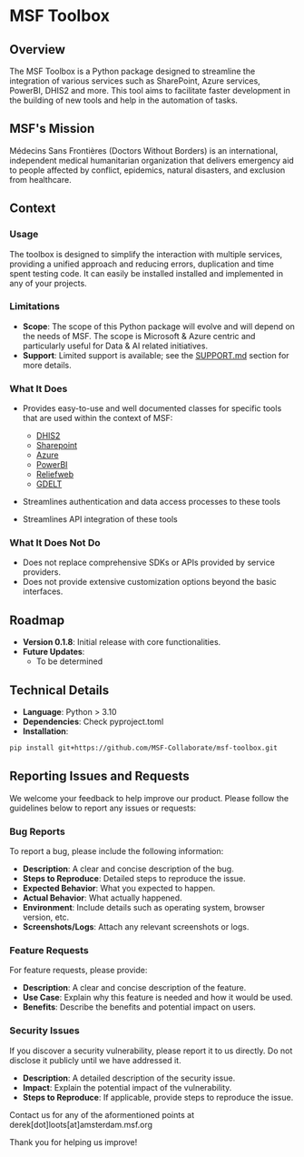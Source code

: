 # MSF Toolbox

## Overview

The MSF Toolbox is a Python package designed to streamline the integration of various services such as SharePoint, Azure services, PowerBI, DHIS2 and more. This tool aims to facilitate faster development in the building of new tools and help in the automation of tasks. 

## MSF's Mission

Médecins Sans Frontières (Doctors Without Borders) is an international, independent medical humanitarian organization that delivers emergency aid to people affected by conflict, epidemics, natural disasters, and exclusion from healthcare.

## Context

### Usage
The toolbox is designed to simplify the interaction with multiple services, providing a unified approach and reducing errors, duplication and time spent testing code. It can easily be installed installed and implemented in any of your projects.

### Limitations
- **Scope**: The scope of this Python package will evolve and will depend on the needs of MSF. The scope is Microsoft & Azure centric and particularly useful for Data & AI related initiatives. 
- **Support**: Limited support is available; see the [SUPPORT.md](SUPPORT.md) section for more details.

### What It Does
- Provides easy-to-use and well documented classes for specific tools that are used within the context of MSF:
    - [DHIS2](https://dhis2.org/)
    - [Sharepoint](https://www.microsoft.com/nl-nl/microsoft-365/sharepoint/collaboration)
    - [Azure](https://azure.microsoft.com/)
    - [PowerBI](https://www.microsoft.com/nl-nl/power-platform/products/power-bi)
    - [Reliefweb](https://reliefweb.int/)
    - [GDELT](https://www.gdeltproject.org/)

- Streamlines authentication and data access processes to these tools
- Streamlines API integration of these tools

### What It Does Not Do
- Does not replace comprehensive SDKs or APIs provided by service providers.
- Does not provide extensive customization options beyond the basic interfaces.

## Roadmap

- **Version 0.1.8**: Initial release with core functionalities.
- **Future Updates**:
  - To be determined

## Technical Details

- **Language**: Python > 3.10
- **Dependencies**: Check pyproject.toml
- **Installation**:

```bash
pip install git+https://github.com/MSF-Collaborate/msf-toolbox.git
```

## Reporting Issues and Requests

We welcome your feedback to help improve our product. Please follow the guidelines below to report any issues or requests:

### Bug Reports

To report a bug, please include the following information:

- **Description**: A clear and concise description of the bug.
- **Steps to Reproduce**: Detailed steps to reproduce the issue.
- **Expected Behavior**: What you expected to happen.
- **Actual Behavior**: What actually happened.
- **Environment**: Include details such as operating system, browser version, etc.
- **Screenshots/Logs**: Attach any relevant screenshots or logs.


### Feature Requests

For feature requests, please provide:

- **Description**: A clear and concise description of the feature.
- **Use Case**: Explain why this feature is needed and how it would be used.
- **Benefits**: Describe the benefits and potential impact on users.


### Security Issues

If you discover a security vulnerability, please report it to us directly. Do not disclose it publicly until we have addressed it.

- **Description**: A detailed description of the security issue.
- **Impact**: Explain the potential impact of the vulnerability.
- **Steps to Reproduce**: If applicable, provide steps to reproduce the issue.

Contact us for any of the aformentioned points at derek[dot]loots[at]amsterdam.msf.org

Thank you for helping us improve!
